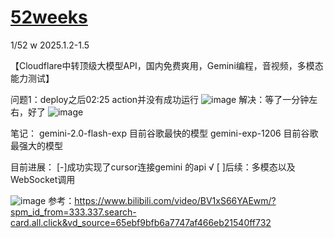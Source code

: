 # [52weeks](https://github.com/QiYongchuan/MyGitBlog/issues/113)

1/52 w
2025.1.2-1.5

【Cloudflare中转顶级大模型API，国内免费爽用，Gemini编程，音视频，多模态能力测试】

问题1：deploy之后02:25  action并没有成功运行
![image](https://github.com/user-attachments/assets/9d1435a5-88c9-4b45-8fb0-4c10dd9f7619)
解决：等了一分钟左右，好了
![image](https://github.com/user-attachments/assets/185a3ddc-10ea-4859-bde1-18dad075fe95)

笔记：
gemini-2.0-flash-exp 目前谷歌最快的模型
gemini-exp-1206 目前谷歌最强大的模型

目前进展：
[-]成功实现了cursor连接gemini 的api √ 
 [ ]后续：多模态以及WebSocket调用            
 
![image](https://github.com/user-attachments/assets/7f97c931-be67-480a-922f-15deb16e0c94)
参考：https://www.bilibili.com/video/BV1xS66YAEwm/?spm_id_from=333.337.search-card.all.click&vd_source=65ebf9bfb6a7747af466eb21540ff732